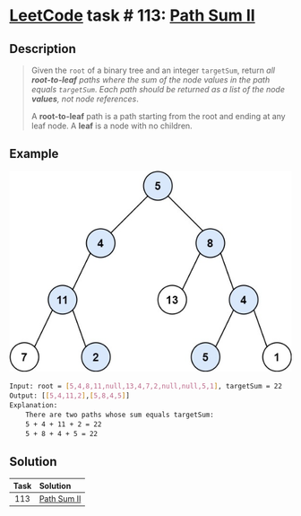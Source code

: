 # [LeetCode][leetcode] task # 113: [Path Sum II][task]

Description
-----------

> Given the `root` of a binary tree and an integer `targetSum`,
> return _all **root-to-leaf** paths where the sum
> of the node values in the path equals `targetSum`_.
> _Each path should be returned as a list of the node **values**, not node references_.
> 
> A **root-to-leaf** path is a path starting from the root
> and ending at any leaf node. A **leaf** is a node with no children.

 Example
-------

![tree.png](image/tree.png)

```sh
Input: root = [5,4,8,11,null,13,4,7,2,null,null,5,1], targetSum = 22
Output: [[5,4,11,2],[5,8,4,5]]
Explanation:
    There are two paths whose sum equals targetSum:
    5 + 4 + 11 + 2 = 22
    5 + 8 + 4 + 5 = 22
```

Solution
--------

| Task | Solution                |
|:----:|:------------------------|
| 113  | [Path Sum II][solution] |


[leetcode]: <http://leetcode.com/>
[task]: <https://leetcode.com/problems/path-sum-ii/>
[solution]: <https://github.com/wellaxis/praxis-leetcode/blob/main/src/main/java/com/witalis/praxis/leetcode/task/h2/p113/option/Practice.java>
